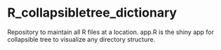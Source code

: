 # R_collapsibletree_dictionary
Repository to maintain all R files at a location. app.R is the shiny app for collapsible tree to visualize any directory structure.
